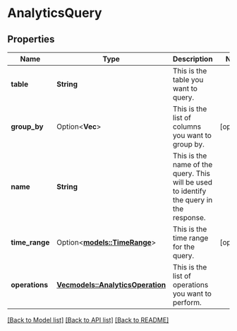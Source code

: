 # AnalyticsQuery

## Properties

Name | Type | Description | Notes
------------ | ------------- | ------------- | -------------
**table** | **String** | This is the table you want to query. | 
**group_by** | Option<**Vec<String>**> | This is the list of columns you want to group by. | [optional]
**name** | **String** | This is the name of the query. This will be used to identify the query in the response. | 
**time_range** | Option<[**models::TimeRange**](TimeRange.md)> | This is the time range for the query. | [optional]
**operations** | [**Vec<models::AnalyticsOperation>**](AnalyticsOperation.md) | This is the list of operations you want to perform. | 

[[Back to Model list]](../README.md#documentation-for-models) [[Back to API list]](../README.md#documentation-for-api-endpoints) [[Back to README]](../README.md)


